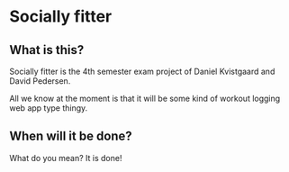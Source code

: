 # Socially fitter

## What is this?
Socially fitter is the 4th semester exam project of Daniel Kvistgaard and David Pedersen.

All we know at the moment is that it will be some kind of workout logging web app type thingy.

## When will it be done?
What do you mean? It is done!
